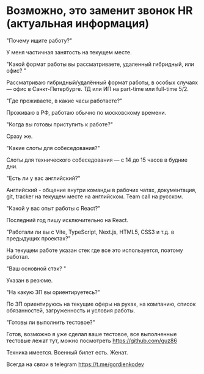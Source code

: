 # Возможно, это заменит звонок HR (актуальная информация)

"Почему ищите работу?"

У меня частичная занятость на текущем месте.

"Какой формат работы вы рассматриваете, удаленный гибридный, или офис? "

Рассматриваю гибридный/удалённый формат работы, в особых случаях — офис в Санкт-Петербурге. ТД или ИП на part-time или full-time 5/2.

"Где проживаете, в какие часы работаете?"

Проживаю в РФ, работаю обычно по московскому времени.

"Когда вы готовы приступить к работе?"

Сразу же.

"Какие слоты для собеседования?"

Слоты для технического собеседования — с 14 до 15 часов в будние дни.

"Есть ли у вас английский?"

Английский - общение внутри команды в рабочих чатах, документация, git, tracker на текущем месте на английском. Team call на русском.

"Какой у вас опыт работы с React?"

Последний год пишу исключительно на React.

"Работали ли вы с Vite, TypeScript, Next.js, HTML5, CSS3 и т.д. в предыдущих проектах?"

На текущем работе указан стек где все это используется, поэтому работал.

"Ваш основной стэк? "

Указан в резюме.

"На какую ЗП вы ориентируетесь?"

По ЗП ориентируюсь на текущие оферы на руках, на компанию, список обязанностей, загруженность и условия работы.

"Готовы ли выполнить тестовое?"

Готов, возможно я уже сделал ваше тестовое, все выполненные тестовые лежат тут, можно посмотреть https://github.com/guz86

Техника имеется. Военный билет есть. Женат.
 
Всегда на связи в telegram https://t.me/gordienkodev